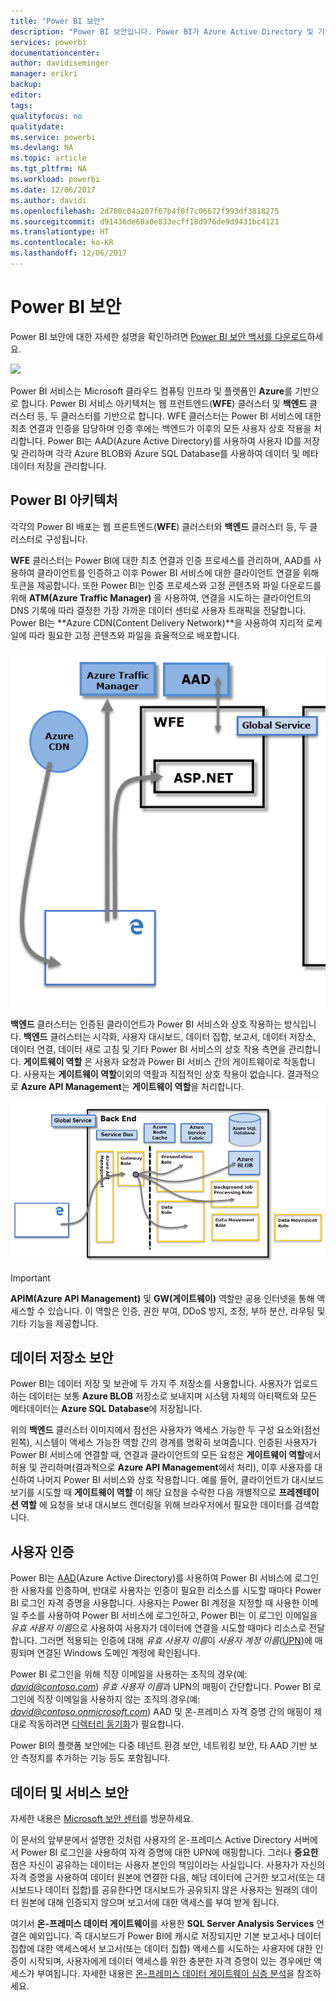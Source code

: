 ```yaml
---
title: "Power BI 보안"
description: "Power BI 보안입니다. Power BI가 Azure Active Directory 및 기타 Azure 서비스와 연결되는 방식입니다. 또한 이 항목에는 심층적인 내용을 제공하는 백서에 대한 링크가 포함되어 있습니다."
services: powerbi
documentationcenter: 
author: davidiseminger
manager: erikri
backup: 
editor: 
tags: 
qualityfocus: no
qualitydate: 
ms.service: powerbi
ms.devlang: NA
ms.topic: article
ms.tgt_pltfrm: NA
ms.workload: powerbi
ms.date: 12/06/2017
ms.author: davidi
ms.openlocfilehash: 2d780c04a207f67b4f0f7c06672f993df3818275
ms.sourcegitcommit: d91436de68a0e833ecff18d976de9d9431bc4121
ms.translationtype: HT
ms.contentlocale: ko-KR
ms.lasthandoff: 12/06/2017
---
```

# <a name="power-bi-security"></a>Power BI 보안
Power BI 보안에 대한 자세한 설명을 확인하려면 [Power BI 보안 백서를 다운로드](http://go.microsoft.com/fwlink/?LinkId=829185)하세요.

[![](media/service-admin-power-bi-security/pbi_security_01.png)](http://go.microsoft.com/fwlink/?LinkId=829185)

Power BI 서비스는 Microsoft 클라우드 컴퓨팅 인프라 및 플랫폼인 **Azure**를 기반으로 합니다. Power BI 서비스 아키텍처는 웹 프런트엔드(**WFE**) 클러스터 및 **백엔드** 클러스터 등, 두 클러스터를 기반으로 합니다. WFE 클러스터는 Power BI 서비스에 대한 최초 연결과 인증을 담당하며 인증 후에는 백엔드가 이후의 모든 사용자 상호 작용을 처리합니다. Power BI는 AAD(Azure Active Directory)를 사용하여 사용자 ID를 저장 및 관리하며 각각 Azure BLOB와 Azure SQL Database를 사용하여 데이터 및 메타 데이터 저장을 관리합니다.

## <a name="power-bi-architecture"></a>Power BI 아키텍처
각각의 Power BI 배포는 웹 프론트엔드(**WFE**) 클러스터와 **백엔드** 클러스터 등, 두 클러스터로 구성됩니다.

**WFE** 클러스터는 Power BI에 대한 최초 연결과 인증 프로세스를 관리하며, AAD를 사용하여 클라이언트를 인증하고 이후 Power BI 서비스에 대한 클라이언트 연결을 위해 토큰을 제공합니다. 또한 Power BI는 인증 프로세스와 고정 콘텐츠와 파일 다운로드를 위해 **ATM(Azure Traffic Manager)** 을 사용하여, 연결을 시도하는 클라이언트의 DNS 기록에 따라 결정한 가장 가까운 데이터 센터로 사용자 트래픽을 전달합니다. Power BI는 **Azure CDN(Content Delivery Network)**을 사용하여 지리적 로케일에 따라 필요한 고정 콘텐츠와 파일을 효율적으로 배포합니다.

![](media/service-admin-power-bi-security/pbi_security_v2_wfe.png)

**백엔드** 클러스터는 인증된 클라이언트가 Power BI 서비스와 상호 작용하는 방식입니다. **백엔드** 클러스터는 시각화, 사용자 대시보드, 데이터 집합, 보고서, 데이터 저장소, 데이터 연결, 데이터 새로 고침 및 기타 Power BI 서비스의 상호 작용 측면을 관리합니다. **게이트웨이 역할** 은 사용자 요청과 Power BI 서비스 간의 게이트웨이로 작동합니다. 사용자는 **게이트웨이 역할**이외의 역활과 직접적인 상호 작용이 없습니다. 결과적으로 **Azure API Management**는 **게이트웨이 역할**을 처리합니다.

![](media/service-admin-power-bi-security/pbi_security_v2_backend_updated.png)

> [!IMPORTANT]
> **APIM(Azure API Management)** 및 **GW(게이트웨이)** 역할만 공용 인터넷을 통해 액세스할 수 있습니다. 이 역할은 인증, 권한 부여, DDoS 방지, 조정, 부하 분산, 라우팅 및 기타 기능을 제공합니다.
> 
> 

## <a name="data-storage-security"></a>데이터 저장소 보안
Power BI는 데이터 저장 및 보관에 두 가지 주 저장소를 사용합니다. 사용자가 업로드하는 데이터는 보통 **Azure BLOB** 저장소로 보내지며 시스템 자체의 아티팩트와 모든 메타데이터는 **Azure SQL Database**에 저장됩니다.

위의 **백엔드** 클러스터 이미지에서 점선은 사용자가 액세스 가능한 두 구성 요소와(점선 왼쪽), 시스템이 액세스 가능한 역할 간의 경계를 명확히 보여줍니다. 인증된 사용자가 Power BI 서비스에 연결할 때, 연결과 클라이언트의 모든 요청은 **게이트웨이 역할**에서 허용 및 관리하며(결과적으로 **Azure API Management**에서 처리), 이후 사용자를 대신하여 나머지 Power BI 서비스와 상호 작용합니다. 예를 들어, 클라이언트가 대시보드 보기를 시도할 때 **게이트웨이 역할** 이 해당 요청을 수락한 다음 개별적으로 **프레젠테이션 역할** 에 요청을 보내 대시보드 렌더링을 위해 브라우저에서 필요한 데이터를 검색합니다.

## <a name="user-authentication"></a>사용자 인증
Power BI는 [AAD](http://azure.microsoft.com/services/active-directory/)(Azure Active Directory)를 사용하여 Power BI 서비스에 로그인한 사용자를 인증하며, 반대로 사용자는 인증이 필요한 리소스를 시도할 때마다 Power BI 로그인 자격 증명을 사용합니다. 사용자는 Power BI 계정을 지정할 때 사용한 이메일 주소를 사용하여 Power BI 서비스에 로그인하고, Power BI는 이 로그인 이메일을 *유효 사용자 이름*으로 사용하여 사용자가 데이터에 연결을 시도할 때마다 리소스로 전달합니다. 그러면 적용되는 인증에 대해 *유효 사용자 이름*이 *사용자 계정 이름*([UPN](https://msdn.microsoft.com/library/windows/desktop/aa380525\(v=vs.85\).aspx))에 매핑되며 연결된 Windows 도메인 계정에 확인됩니다.

Power BI 로그인을 위해 직장 이메일을 사용하는 조직의 경우(예: *david@contoso.com*) *유효 사용자 이름*과 UPN의 매핑이 간단합니다. Power BI 로그인에 직장 이메일을 사용하지 않는 조직의 경우(예: *david@contoso.onmicrosoft.com*) AAD 및 온-프레미스 자격 증명 간의 매핑이 제대로 작동하려면 [디렉터리 동기화](https://technet.microsoft.com/library/jj573653.aspx)가 필요합니다.

Power BI의 플랫폼 보안에는 다중 테넌트 환경 보안, 네트워킹 보안, 타 AAD 기반 보안 측정치를 추가하는 기능 등도 포함됩니다.

## <a name="data-and-service-security"></a>데이터 및 서비스 보안
자세한 내용은 [Microsoft 보안 센터](https://www.microsoft.com/trustcenter)를 방문하세요.

이 문서의 앞부분에서 설명한 것처럼 사용자의 온-프레미스 Active Directory 서버에서 Power BI 로그인을 사용하여 자격 증명에 대한 UPN에 매핑합니다. 그러나 **중요한** 점은 자신이 공유하는 데이터는 사용자 본인의 책임이라는 사실입니다. 사용자가 자신의 자격 증명을 사용하여 데이터 원본에 연결한 다음, 해당 데이터에 근거한 보고서(또는 대시보드나 데이터 집합)를 공유한다면 대시보드가 공유되지 않은 사용자는 원래의 데이터 원본에 대해 인증되지 않으며 보고서에 대한 액세스를 부여 받게 됩니다.

여기서 **온-프레미스 데이터 게이트웨이**를 사용한 **SQL Server Analysis Services** 연결은 예외입니다. 즉 대시보드가 Power BI에 캐시로 저장되지만 기본 보고서나 데이터 집합에 대한 액세스에서 보고서(또는 데이터 집합) 액세스를 시도하는 사용자에 대한 인증이 시작되며, 사용자에게 데이터 액세스를 위한 충분한 자격 증명이 있는 경우에만 액세스가 부여됩니다. 자세한 내용은 [온-프레미스 데이터 게이트웨이 심층 분석](service-gateway-onprem-indepth.md)을 참조하세요.

